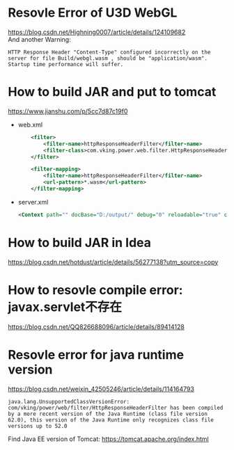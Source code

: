 # Resovle Error of U3D WebGL
https://blog.csdn.net/Highning0007/article/details/124109682  
And another Warning:
```
HTTP Response Header "Content-Type" configured incorrectly on the server for file Build/webgl.wasm , should be "application/wasm". Startup time performance will suffer.
```

# How to build JAR and put to tomcat
https://www.jianshu.com/p/5cc7d87c19f0

* web.xml
    ```xml
        <filter>
            <filter-name>httpResponseHeaderFilter</filter-name>
            <filter-class>com.vking.power.web.filter.HttpResponseHeaderFilter</filter-class>
        </filter>
    
        <filter-mapping>
            <filter-name>httpResponseHeaderFilter</filter-name>
            <url-pattern>*.wasm</url-pattern>
        </filter-mapping>
    ```
 * server.xml
    ```xml
    <Context path="" docBase="D:/output/" debug="0" reloadable="true" crossContext="true" />
    ```
 
# How to build JAR in Idea
https://blog.csdn.net/hotdust/article/details/56277138?utm_source=copy

# How to resovle compile error: javax.servlet不存在
https://blog.csdn.net/QQ826688096/article/details/89414128

# Resovle error for java runtime version
https://blog.csdn.net/weixin_42505246/article/details/114164793
```
java.lang.UnsupportedClassVersionError: com/vking/power/web/filter/HttpResponseHeaderFilter has been compiled by a more recent version of the Java Runtime (class file version 62.0), this version of the Java Runtime only recognizes class file versions up to 52.0
```
Find Java EE version of Tomcat: https://tomcat.apache.org/index.html

